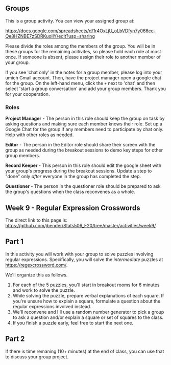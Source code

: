 ## Groups

This is a group activity. You can view your assigned group at:

https://docs.google.com/spreadsheets/d/1r4OxLjU_oLbVDfyn7y066cc-Qe8HZNBE7zSDRKuoIlY/edit?usp=sharing

Please divide the roles among the members of the group. You will be in these groups for
the remaining acitivites, so please hold each role at most once. If someone is absent, please
assign their role to another member of your group.

If you see 'chat only' in the notes for a group member, please log into 
your umich Gmail account.  Then, have the project manager open a google chat 
for the group.  On the left-hand menu, click the `+` next to
'chat' and then select 'start a group conversation' and add your group members.
Thank you for your cooperation.

### Roles

**Project Manager** - The person in this role should keep the group on task
by asking questions and making sure each member knows their role.
Set up a Google Chat for the group if any members need to participate by
chat only. Help with other roles as needed.

**Editor** - The person in the Editor role should share their screen with the
group as needed during the breakout sessions to demo key steps for other group
members. 

**Record Keeper** - This person in this role should edit the google sheet 
with your group's progress during the breakout sessions. Update a step to "done"
only *after* everyone in the group has completed the step.  

**Questioner** - The person in the questioner role should be prepared to ask the
group's questions when the class reconvenes as a whole. 

## Week 9 - Regular Expression Crosswords

The direct link to this page is:
https://github.com/jbender/Stats506_F20/tree/master/activities/week9/

## Part 1

In this activity you will work with your group to solve puzzles involving
regular expressions.  Specifically, you will solve the *intermediate* puzzles
at https://regexcrossword.com/. 

We'll organize this as follows.

1. For each of the 5 puzzles, you'll start in breakout rooms for 6 minutes
   and work to solve the puzzle. 
2. While solving the puzzle, prepare verbal explanations of each square. If
   you're unsure how to explain a square, formulate a question about the
   regular expressions involved instead.
3. We'll reconvene and I'll use a random number generator to pick a group
   to ask a question and/or explain a square or set of squares to the class. 
4. If you finish a puzzle early, feel free to start the next one.

## Part 2

If there is time remaning (10+ minutes) at the end of class, you can use
that to discuss your group project.







